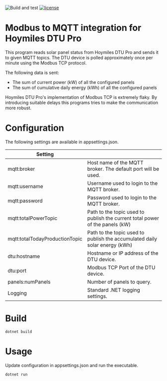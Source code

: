 ![Build and test](https://github.com/kyberias/dtumodbus/actions/workflows/buildandtest.yml/badge.svg)
[![license](https://img.shields.io/badge/License-MIT-purple.svg)](LICENSE)

# Modbus to MQTT integration for Hoymiles DTU Pro

This program reads solar panel status from Hoymiles DTU Pro and sends it to given MQTT topics. The DTU device is polled approximately once per minute using the Modbus TCP protocol.

The following data is sent:

* The sum of current power (kW) of all the configured panels
* The sum of cumulative daily energy (kWh) of all the configured panels

Hoymiles DTU Pro's implementation of Modbus TCP is extremely flaky. By introducing suitable delays this programs tries to make the communication more robust.

# Configuration

The following settings are available in appsettings.json.

|Setting||
|---|---|
|mqtt:broker|Host name of the MQTT broker. The default port will be used.
|mqtt:username|Username used to login to the MQTT broker.
|mqtt:password|Password used to login to the MQTT broker.
|mqtt:totalPowerTopic|Path to the topic used to publish the current total power of the panels (kW)
|mqtt:totalTodayProductionTopic|Path to the topic used to publish the accumulated daily solar energy (kWh)
|dtu:hostname|Hostname or IP address of the DTU device.
|dtu:port|Modbus TCP Port of the DTU device.
|panels:numPanels|Number of panels to query.
|Logging|Standard .NET logging settings.

# Build

    dotnet build

# Usage

Update configuration in appsettings.json and run the executable.

    dotnet run
